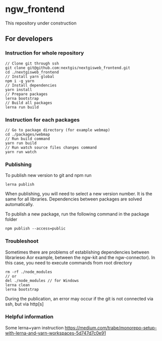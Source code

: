 # ngw_frontend

This repository under construction

## For developers

### Instruction for whole repository

    // Clone git through ssh
    git clone git@github.com:nextgis/nextgisweb_frontend.git
    cd ./nextgisweb_frontend
    // Install yarn global
    npm i -g yarn
    // Install dependencies
    yarn install
    // Prepare packages
    lerna bootstrap
    // Build all packages
    lerna run build

### Instruction for each packages

    // Go to package directory (for example webmap)
    cd ./packages/webmap
    // Run build command
    yarn run build
    // Run watch source files changes command
    yarn run watch

### Publishing

To publish new version to git and npm run

    lerna publish

When publishing, you will need to select a new version number. It is the same for all libraries.
Dependencies between packages are solved automatically.

To publish a new package, run the following command in the package folder

    npm publish --access=public

### Troubleshoot

Sometimes there are problems of establishing dependencies between librariesю
Аor example, between the ngw-kit and the ngw-connector).
In this case, you need to execute commands from root directory

    rm -rf ./node_modules
    // or
    del ./node_modules // for Windows
    lerna clean
    lerna bootstrap

During the publication, an error may occur if the git is not connected via ssh, but via http[s]

### Helpful information

Some lerna+yarn instruction https://medium.com/trabe/monorepo-setup-with-lerna-and-yarn-workspaces-5d747d7c0e91
